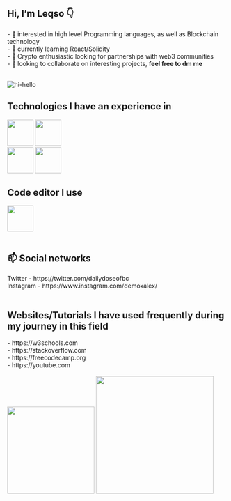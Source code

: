 <h2> Hi, I’m Leqso 👇</h2>
- 👀 interested in high level Programming languages, as well as Blockchain technology <br>
- 🌱 currently learning React/Solidity <br>
- 🚀 Crypto enthusiastic looking for partnerships with web3 communities <br>
- 💞️ looking to collaborate on interesting projects, <b> feel free to dm me </b> <br><br>

![hi-hello](https://user-images.githubusercontent.com/68108917/170674086-56358049-3a22-4b5b-8ef1-aacae010fc6d.gif)

<b><h2>Technologies I have an experience in</h2></b>
<div class="flex-container">
<img src="https://i.ibb.co/QYfBVgd/png-transparent-logo-css-css3.png" width="60" height="60">
<img src="https://w7.pngwing.com/pngs/201/90/png-transparent-logo-html-html5.png" width="60" height="60"></div>
<img src="https://i.ibb.co/zxHKT08/jquery-logo-vector-download.jpg" width="60" height="60">
<img src="https://i.ibb.co/MCff4yS/Unofficial-Java-Script-logo-2-svg.png" width="60" height="60">
<br>
<b><h2>Code editor I use</h2></b>
<div class="flex-container">
<img src="https://pngset.com/images/vscode-icons-horizontal-label-text-alphabet-word-transparent-png-2658501.png" width="60" height="60">
</div><br>
<h2>📫 Social networks</h2>
Twitter - https://twitter.com/dailydoseofbc <br>
Instagram - https://www.instagram.com/demoxalex/ <br>
<br>
<b><h2>Websites/Tutorials I have used frequently during my journey in this field</h2></b>
- https://w3schools.com<br>
- https://stackoverflow.com<br>
- https://freecodecamp.org<br>
- https://youtube.com<br><br>
<div>
<img src="https://66.media.tumblr.com/4bd8e6bdd5599a390cd7199a5f4d2cbd/977ca883a9c49235-a0/s1280x1920/da727bcc0d3d5590fd5c57be4a7fe59a977f4d32.gif" width="200">
<img src="https://i.ibb.co/F3zHg9h/Dangerous-Sociable-Galago-size-restricted.gif" width="270">
</div>
